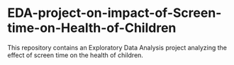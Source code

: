 # EDA-project-on-impact-of-Screen-time-on-Health-of-Children
This repository contains an Exploratory Data Analysis project analyzing the effect of screen time on the health of children.
